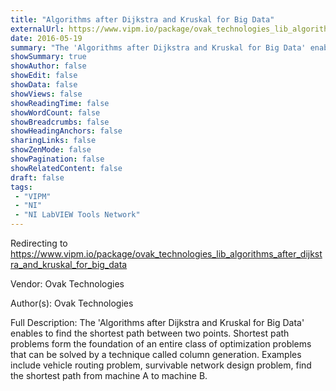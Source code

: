 ```yaml
---
title: "Algorithms after Dijkstra and Kruskal for Big Data"
externalUrl: https://www.vipm.io/package/ovak_technologies_lib_algorithms_after_dijkstra_and_kruskal_for_big_data
date: 2016-05-19
summary: "The 'Algorithms after Dijkstra and Kruskal for Big Data' enables to find the shortest path between two points."
showSummary: true
showAuthor: false
showEdit: false
showData: false
showViews: false
showReadingTime: false
showWordCount: false
showBreadcrumbs: false
showHeadingAnchors: false
sharingLinks: false
showZenMode: false
showPagination: false
showRelatedContent: false
draft: false
tags:
 - "VIPM"
 - "NI"
 - "NI LabVIEW Tools Network"
---
```


Redirecting to https://www.vipm.io/package/ovak_technologies_lib_algorithms_after_dijkstra_and_kruskal_for_big_data

Vendor: Ovak Technologies

Author(s): Ovak Technologies
 
Full Description:
The 'Algorithms after Dijkstra and Kruskal for Big Data' enables to find the shortest path between two points. Shortest path problems form the foundation of an entire class of optimization problems that can be solved by a technique called column generation. Examples include vehicle routing problem, survivable network design problem, find the shortest path from machine A to machine B.